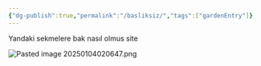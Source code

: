 ```yaml
---
{"dg-publish":true,"permalink":"/basliksiz/","tags":["gardenEntry"]}
---
```



Yandaki sekmelere bak nasıl olmus site 

![Pasted image 20250104020647.png](/img/user/Pasted%20image%2020250104020647.png)